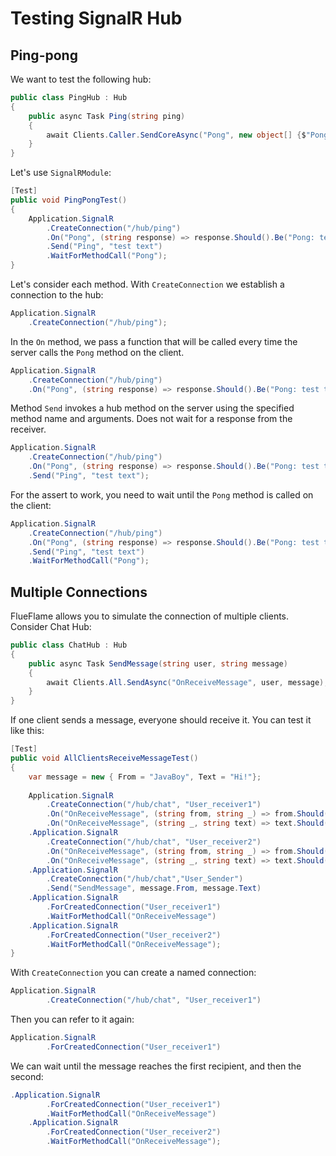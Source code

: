 # Testing SignalR Hub

## Ping-pong

We want to test the following hub:

```csharp
public class PingHub : Hub
{
	public async Task Ping(string ping)
	{
		await Clients.Caller.SendCoreAsync("Pong", new object[] {$"Pong: {ping}"});
	}
}
```

Let's use `SignalRModule`:

```csharp
[Test]
public void PingPongTest()
{
	Application.SignalR
		.CreateConnection("/hub/ping")
		.On("Pong", (string response) => response.Should().Be("Pong: test text"))
		.Send("Ping", "test text")
		.WaitForMethodCall("Pong");
}
```

Let's consider each method. With `CreateConnection` we establish a connection to the hub:

```csharp
Application.SignalR
	.CreateConnection("/hub/ping");
```

In the `On` method, we pass a function that will be called every time the server calls the `Pong` method on the client.

```csharp
Application.SignalR
	.CreateConnection("/hub/ping")
	.On("Pong", (string response) => response.Should().Be("Pong: test text"));
```

Method `Send` invokes a hub method on the server using the specified method name and arguments. Does not wait for a response from the receiver.

```csharp
Application.SignalR
	.CreateConnection("/hub/ping")
	.On("Pong", (string response) => response.Should().Be("Pong: test text"))
	.Send("Ping", "test text");
```

For the assert to work, you need to wait until the `Pong` method is called on the client:

```csharp
Application.SignalR
	.CreateConnection("/hub/ping")
	.On("Pong", (string response) => response.Should().Be("Pong: test text"))
	.Send("Ping", "test text")
	.WaitForMethodCall("Pong");
```

## Multiple Connections

FlueFlame allows you to simulate the connection of multiple clients. Consider Chat Hub:

```csharp
public class ChatHub : Hub
{
	public async Task SendMessage(string user, string message)
	{
		await Clients.All.SendAsync("OnReceiveMessage", user, message);
	}
}
```

If one client sends a message, everyone should receive it. You can test it like this:

```csharp
[Test]
public void AllClientsReceiveMessageTest()
{
	var message = new { From = "JavaBoy", Text = "Hi!"};
	
    Application.SignalR
		.CreateConnection("/hub/chat", "User_receiver1")
		.On("OnReceiveMessage", (string from, string _) => from.Should().Be(message.From))
		.On("OnReceiveMessage", (string _, string text) => text.Should().Be(message.Text))
	.Application.SignalR
		.CreateConnection("/hub/chat", "User_receiver2")
		.On("OnReceiveMessage", (string from, string _) => from.Should().Be(message.From))
		.On("OnReceiveMessage", (string _, string text) => text.Should().Be(message.Text))
	.Application.SignalR
		.CreateConnection("/hub/chat","User_Sender")
		.Send("SendMessage", message.From, message.Text)
	.Application.SignalR
		.ForCreatedConnection("User_receiver1")
		.WaitForMethodCall("OnReceiveMessage")
	.Application.SignalR
		.ForCreatedConnection("User_receiver2")
		.WaitForMethodCall("OnReceiveMessage");
}
```

With `CreateConnection` you can create a named connection:
```csharp
Application.SignalR
		.CreateConnection("/hub/chat", "User_receiver1")
```
Then you can refer to it again:
```csharp
Application.SignalR
		.ForCreatedConnection("User_receiver1")
```

We can wait until the message reaches the first recipient, and then the second:

```csharp
.Application.SignalR
		.ForCreatedConnection("User_receiver1")
		.WaitForMethodCall("OnReceiveMessage")
	.Application.SignalR
		.ForCreatedConnection("User_receiver2")
		.WaitForMethodCall("OnReceiveMessage");
```



